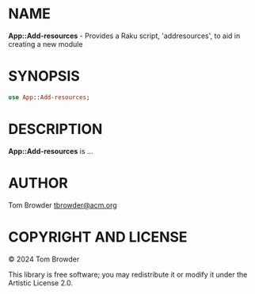 NAME
====

**App::Add-resources** - Provides a Raku script, 'addresources', to aid in creating a new module

SYNOPSIS
========

```raku
use App::Add-resources;
```

DESCRIPTION
===========

**App::Add-resources** is ...

AUTHOR
======

Tom Browder <tbrowder@acm.org>

COPYRIGHT AND LICENSE
=====================

© 2024 Tom Browder

This library is free software; you may redistribute it or modify it under the Artistic License 2.0.

